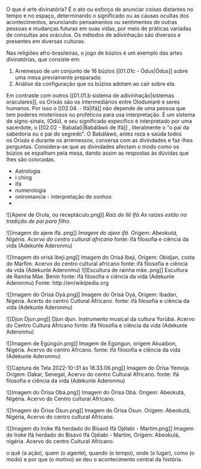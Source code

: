 O que é arte divinatória?
É o ato ou esforço de anunciar coisas distantes no tempo e no espaço, determinando o significado ou as causas ocultas dos acontecimentos, anunciando pensamentos ou sentimentos de outras pessoas e mudanças futuras em suas vidas, por meio de práticas variadas de consultas aos oráculos. Os métodos de adivinhação são diversos e presentes em diversas culturas.  




Nas religiões afro-brasileiras, o jogo de búzios é um exemplo das artes divinatórias, que consiste em: 
1. Arremesso de um conjunto de 16 búzios [[01.01c - Ódus|Ódus]] sobre uma mesa previamente preparada; 
2. Análise da configuração que os búzios adotam ao cair sobre ela. 

Em contraste com outros  [[01.01.b sistema de adivinhação|sistemas oraculares]], os Orixás são os intermediários entre Olodumarê e seres humanos. Por isso o [[02.04. - Ifá|Ifá]] não depende de uma pessoa que tem poderes misteriosos ou proféticos para usa interpretação. É um sistema de signo-sinais, (Odù), e seu significado especifico é interpretado por uma sacerdote, o [[02.02 - Babalaô|Babáláwò de Ifá]] , literalmente o "o pai da sabedoria ou o pai do segredo". O Babáláwò, antes reza e saúda todos os Orixás e durante os arremessos, conversa com as divindades e faz-lhes perguntas. Considera-se que as divindades afectam o modo como os búzios se espalham pela mesa, dando assim as respostas às dúvidas que lhes são colocadas.

- Astrologia
- I ching
- ifá
- numerologia
- oniromancia - interpretação de sonhos
- 









![[Apere de Orula, ou receptáculo.png]]
_Raiz de Ilê Ifá
As raizes estão na tradição de pai para filho._








![[imagem do ajere ifá..png]]
_Imagem do ajere ifá. Origem: Abeokutá, Nigéria. Acervo do centro cultural africano_
fonte: ifá filosofia e ciência da vida (Adekunle Aderonmu)

![[Imagem do orisá Ibeji.png]]
Imagem do Orisá Ibeji, Origem: Obidjan, costa do Marfim. Acervo do centro cultural africano 
fonte: ifá filosofia e ciência da vida (Adekunle Aderonmu)
![[Escultura de rainha mãe..png]]
Escultura de Rainha Mãe. Benin
fonte: ifá filosofia e ciência da vida (Adekunle Aderonmu)
Fonte: http://en/wikipedia.org

![[Imagem do Orisá Oyá.png]]
Imagem do Orisá Oyá, Origem: Ibadan, Nigéria. Acerto do centro Cutlural Africano.
fonte: ifá filosofia e ciência da vida (Adekunle Aderonmu)

![[Djun Djun.png]]
Djun djun.
Instrumento musical da cultura Yorùbá. Acervo do Centro Cultura Africano
fonte: ifá filosofia e ciência da vida (Adekunle Aderonmu)

![[Imagem de Egúngún.png]]
Imagem de Egúngun, origem Akuaibon, Nigéria. Acervo do centro Afrcano.
fonte: ifá filosofia e ciência da vida (Adekunle Aderonmu)

![[Captura de Tela 2022-10-31 às 18.33.06.png]]
Imagem do Òrisa Yemoja. Origem: Dakar, Senegal, Acervo do centro Cultural Africano.
fonte: ifá filosofia e ciência da vida (Adekunle Aderonmu)


![[Imagem do Òrisa Obá.png]]
Imagem do Òrisa Obá. Origem: Abeokutá, Nigéria. Acervo do Centro cultural Africano.

![[Imagem do Òrisa Òsun.png]]
 Imagem do Òrisa Òsun. Origem: Abeokutá, Nigéria, Acervo do centro cultural Africano.


![[Imagem do Iroke Ifá herdado do Bisavó Ifá Ojélabi - Martim.png]]
Imagem do Iroke Ifá herdado do Bisavó Ifá Ojélabi - Martim, Origem: Abeokulá, nigéria. Acervo do centro Cultural Africano.


 
 o quê (a ação), 
 quem (o agente), 
 quando (o tempo), 
 onde (o lugar), 
 como (o modo) e 
 por que (o motivo) se deu o acontecimento central da história.